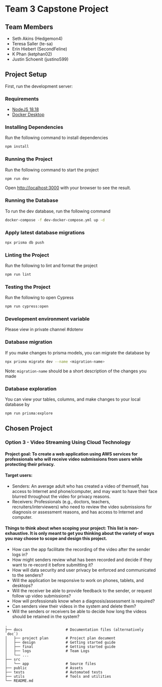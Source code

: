 # Team 3 Capstone Project

## Team Members

-   Seth Akins (Hedgemon4)
-   Teresa Saller (te-sa)
-   Erin Hiebert (SecondFeline)
-   K Phan (ketphan02)
-   Justin Schoenit (justino599)

## Project Setup

First, run the development server:

### Requirements

-   [NodeJS 18.18](https://nodejs.org/en)
-   [Docker Desktop](https://www.docker.com/products/docker-desktop/)

### Installing Dependencies

Run the following command to install dependencies

```bash
npm install
```

### Running the Project

Run the following command to start the project

```bash
npm run dev
```

Open [http://localhost:3000](http://localhost:3000) with your browser to see the result.

### Running the Database

To run the dev database, run the following command

```bash
docker-compose -f dev-docker-compose.yml up -d
```

### Apply latest database migrations

```bash
npx prisma db push
```

### Linting the Project

Run the following to lint and format the project

```bash
npm run lint
```

### Testing the Project

Run the following to open Cypress

```bash
npm run cypress:open
```

### Development environment variable

Please view in private channel #dotenv

### Database migration

If you make changes to prisma models, you can migrate the database by

```bash
npx prisma migrate dev --name <migration-name>
```

Note: `migration-name` should be a short description of the changes you made

### Database exploration

You can view your tables, columns, and make changes to your local database by

```bash
npm run prisma:explore
```

## Chosen Project

### Option 3 - Video Streaming Using Cloud Technology

#### Project goal: To create a web application using AWS services for professionals who will receive video submissions from users while protecting their privacy.

#### Target users:

-   Senders: An average adult who has created a video of themself, has access to Internet and phone/computer, and may want to have their face blurred throughout the video for privacy reasons.
-   Receivers: Professionals (e.g., doctors, teachers, recruiters/interviewers) who need to review the video submissions for diagnosis or assessment reasons, and has access to Internet and computer.

#### Things to think about when scoping your project: This list is non-exhaustive. It is only meant to get you thinking about the variety of ways you may choose to scope and design this project.

-   How can the app facilitate the recording of the video after the sender logs in?
-   How might senders review what has been recorded and decide if they want to re-record it before submitting it?
-   How will data security and user privacy be enforced and communicated to the senders?
-   Will the application be responsive to work on phones, tablets, and desktops?
-   Will the receiver be able to provide feedback to the sender, or request follow up video submissions?
-   How will professionals know when a diagnosis/assessment is required?
-   Can senders view their videos in the system and delete them?
-   Will the senders or receivers be able to decide how long the videos should be retained in the system?

```
.
├── docs                    # Documentation files (alternatively `doc`)
│   ├── project plan        # Project plan document
│   ├── design              # Getting started guide
│   ├── final               # Getting started guide
│   ├── logs                # Team Logs
│   └── ...
├── src
│   └── app                 # Source files
├── public                  # Assets
├── tests                   # Automated tests
├── utils                   # Tools and utilities
└── README.md
```
